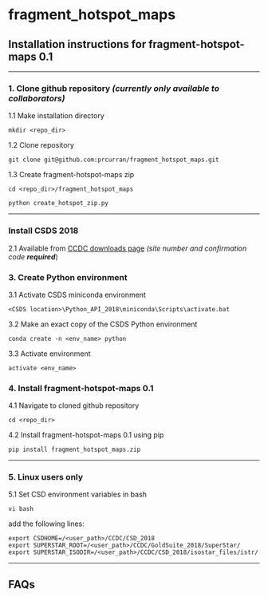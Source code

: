 # fragment_hotspot_maps

## Installation instructions for fragment-hotspot-maps 0.1 
---------------------------------------------------------

### 1. Clone github repository _(currently only available to collaborators)_
1.1 Make installation directory

`mkdir <repo_dir>`

1.2 Clone repository

`git clone git@github.com:prcurran/fragment_hotspot_maps.git`

1.3 Create fragment-hotspot-maps zip

`cd <repo_dir>/fragment_hotspot_maps`

`python create_hotspot_zip.py`

***
### Install CSDS 2018

2.1 Available from [CCDC downloads page](https://www.ccdc.cam.ac.uk/support-and-resources/csdsdownloads/) _(site number and confirmation code **required**_)

### 3. Create Python environment

3.1 Activate CSDS miniconda environment

`<CSDS location>\Python_API_2018\miniconda\Scripts\activate.bat`

3.2 Make an exact copy of the CSDS Python environment

`conda create -n <env_name> python`

3.3 Activate environment

`activate <env_name>`

### 4. Install fragment-hotspot-maps 0.1

4.1 Navigate to cloned github repository

`cd <repo_dir>`

4.2 Install fragment-hotspot-maps 0.1 using pip

`pip install fragment_hotspot_maps.zip`
***

### 5. Linux users only

5.1 Set CSD environment variables in bash

`vi bash`

add the following lines:

    export CSDHOME=/<user_path>/CCDC/CSD_2018
    export SUPERSTAR_ROOT=/<user_path>/CCDC/GoldSuite_2018/SuperStar/
    export SUPERSTAR_ISODIR=/<user_path>/CCDC/CSD_2018/isostar_files/istr/

***
## FAQs


 
